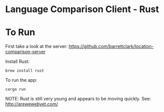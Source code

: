 # Language Comparison Client - Rust

# To Run

First take a look at the server: https://github.com/barrettclark/location-comparison-server

Install Rust:

    brew install rust

To run the app:

    cargo run

NOTE: Rust is still very young and appears to be moving quickly.  See: http://arewewebyet.com/
